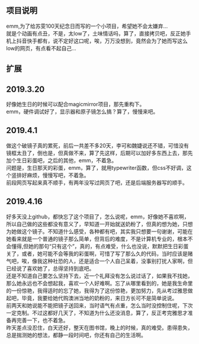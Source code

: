 

## 项目说明
emm,为了给苏雯100天纪念日而写的一个小项目，希望她不会太嫌弃...<br/>就是个动画有点丑，不是，太low了，土味情话吗，算了，直接拷贝吧，反正她手机上抖音快手都有，说不定好这口呢，唉，万万没想到，竟然会为了她而写这么low的网页，有点看不起自己...

## 扩展
<h2>2019.3.20</h2>
好像她生日的时候可以配合magicmirror项目，那先重构下。<br/>
emm，硬件调试好了，显示器和原子镜怎么搞？算了，慢慢来吧。<br/>
<h2>2019.4.1</h2>
做这个破镜子真的累死，前后一共差不多20天，李可和魏婕说还不错，可惜没有镜框太丑了，倒也是，但真做不来，算了先这样，后期可以加好多东西上去，那先加个生日彩蛋吧，之后的其他，emm，不着急。<br/>
问题是，生日那天的彩蛋，emm，算了，就用typewriter函数，但css不好调，这个竖排好麻烦，慢慢写吧，不着急。<br/>
前段网页写起来真不顺手，有两年没写过网页了吧，还是后端服务器写的顺手。
<h2>2019.4.16</h2>
好多天没上github，都快忘了这个项目了，怎么说呢，emm，好像她不喜欢啊，所以自己做的这些都没有意义了，早知道一开始就送奶粉了，但真的想为她，只想为她做这个镜子。不知道什么感受，各种都有吧，其实我只想要一句谢谢，可能在她看来就是一个普通的镜子那么简单，但背后的难度，不是计算机专业的，根本不会懂得,但她的那句“只有这个”，真的，有点难受，什么也没说，默默把生日彩蛋关了，或者，她可能不会等我的彩蛋啊，可惜了写了那么久的代码，当时应该是赌气吧，唉，像我这种社恐的人，还是适合一个人自己呆着，没事别打扰人家啊，但已经说了喜欢她了，总得坚持到底吧。</br>
还是不知道自己要怎么坚持下去，近一个礼拜没有怎么说过话了，如果我不找她，那么她永远也不会想起我，喜欢一个人好难啊。忘了从哪里看到的，她是我生命里的一份惊艳，我得适时的忘了她，我得为了这份惊艳，更加努力，先从考过雅思做起吧，毕竟，我要给她代购澳洲当地的奶粉的，来日方长可不是简单说说。</br>
前两天和她说能不能把镜子送回来，当时语气有点重，怎么当时没控制住呢，下次一定克制。不过这都好几天了，不知道为什么还没消息，算了，反正考完雅思才准备再完善一下，也不着急。</br>
昨天差点没忍住，白天还好，整天在图书馆，晚上的时候，真的难受。患得患失，总是揣测她的想法，都静一段时间吧，你还有自己的生活啊。
